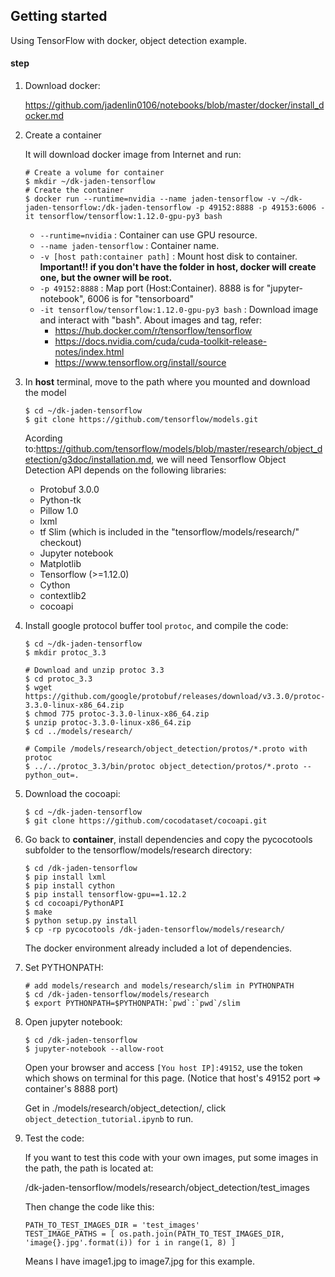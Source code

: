 ## Getting started

Using TensorFlow with docker, object detection example.

#### step

1. Download docker:

   https://github.com/jadenlin0106/notebooks/blob/master/docker/install_docker.md



2. Create a container

   It will download docker image from Internet and run:

   ```shell
   # Create a volume for container
   $ mkdir ~/dk-jaden-tensorflow
   # Create the container
   $ docker run --runtime=nvidia --name jaden-tensorflow -v ~/dk-jaden-tensorflow:/dk-jaden-tensorflow -p 49152:8888 -p 49153:6006 -it tensorflow/tensorflow:1.12.0-gpu-py3 bash
   ```

   - `--runtime=nvidia` : Container can use GPU resource.
   - `--name jaden-tensorflow` : Container name.
   - `-v [host path:container path]` : Mount host disk to container. **Important!! if you don't have the folder in host, docker will create one, but the owner will be root.**
   - `-p 49152:8888` : Map port (Host:Container). 8888 is for "jupyter-notebook", 6006 is for "tensorboard"
   - `-it tensorflow/tensorflow:1.12.0-gpu-py3 bash` : Download image and interact with "bash". About images and tag, refer:
     - https://hub.docker.com/r/tensorflow/tensorflow
     - https://docs.nvidia.com/cuda/cuda-toolkit-release-notes/index.html
     - https://www.tensorflow.org/install/source

   

3. In **host** terminal, move to the path where you mounted and download the model

   ```shell
   $ cd ~/dk-jaden-tensorflow
   $ git clone https://github.com/tensorflow/models.git
   ```

   Acording to:https://github.com/tensorflow/models/blob/master/research/object_detection/g3doc/installation.md, we will need Tensorflow Object Detection API depends on the following libraries:

   *   Protobuf 3.0.0
   *   Python-tk
   *   Pillow 1.0
   *   lxml
   *   tf Slim (which is included in the "tensorflow/models/research/" checkout)
   *   Jupyter notebook
   *   Matplotlib
   *   Tensorflow (>=1.12.0)
   *   Cython
   *   contextlib2
   *   cocoapi

4. Install google protocol buffer tool `protoc`, and compile the code:

   ```shell
   $ cd ~/dk-jaden-tensorflow
   $ mkdir protoc_3.3
   
   # Download and unzip protoc 3.3
   $ cd protoc_3.3
   $ wget https://github.com/google/protobuf/releases/download/v3.3.0/protoc-3.3.0-linux-x86_64.zip
   $ chmod 775 protoc-3.3.0-linux-x86_64.zip
   $ unzip protoc-3.3.0-linux-x86_64.zip
   $ cd ../models/research/
   
   # Compile /models/research/object_detection/protos/*.proto with protoc
   $ ../../protoc_3.3/bin/protoc object_detection/protos/*.proto --python_out=.
   ```

5. Download the cocoapi:

   ```shell
   $ cd ~/dk-jaden-tensorflow
   $ git clone https://github.com/cocodataset/cocoapi.git
   ```

   

6. Go back to **container**, install dependencies and copy the pycocotools subfolder to the tensorflow/models/research directory:

   ```shell
   $ cd /dk-jaden-tensorflow
   $ pip install lxml
   $ pip install cython
   $ pip install tensorflow-gpu==1.12.2
   $ cd cocoapi/PythonAPI
   $ make
   $ python setup.py install
   $ cp -rp pycocotools /dk-jaden-tensorflow/models/research/
   ```

   The docker environment already included a lot of dependencies.

   

7. Set PYTHONPATH:

   ```SHELL
   # add models/research and models/research/slim in PYTHONPATH
   $ cd /dk-jaden-tensorflow/models/research
   $ export PYTHONPATH=$PYTHONPATH:`pwd`:`pwd`/slim
   ```

   

8. Open jupyter notebook:

   ```shell
   $ cd /dk-jaden-tensorflow
   $ jupyter-notebook --allow-root
   ```

   Open your browser and access `[You host IP]:49152`, use the token which shows on terminal for this page. (Notice that host's 49152 port => container's 8888 port)

   Get in ./models/research/object_detection/, click `object_detection_tutorial.ipynb` to run.

   

9. Test the code:

   If you want to test this code with your own images, put some images in the path, the path is located at:

   /dk-jaden-tensorflow/models/research/object_detection/test_images

   Then change the code like this:

   ```
   PATH_TO_TEST_IMAGES_DIR = 'test_images'
   TEST_IMAGE_PATHS = [ os.path.join(PATH_TO_TEST_IMAGES_DIR, 'image{}.jpg'.format(i)) for i in range(1, 8) ]
   ```

   Means I have image1.jpg to image7.jpg for this example.

